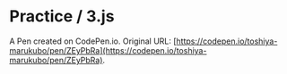 # Practice / 3.js

A Pen created on CodePen.io. Original URL: [https://codepen.io/toshiya-marukubo/pen/ZEyPbRa](https://codepen.io/toshiya-marukubo/pen/ZEyPbRa).

